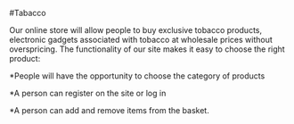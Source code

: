 #Tabacco

Our online store will allow people to buy exclusive tobacco products, electronic gadgets associated with tobacco at wholesale prices without overspricing. The functionality of our site makes it easy to choose the right product:

*People will have the opportunity to choose the category of products

*A person can register on the site or log in

*A person can add and remove items from the basket.